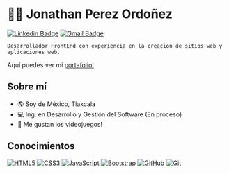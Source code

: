 # :man_technologist: Jonathan Perez Ordoñez

[![Linkedin Badge](https://img.shields.io/badge/-LinkedIn-blue?style=flat-square&logo=Linkedin&logoColor=white&link=https://www.linkedin.com/in/jonathan-perez-ord/)](https://www.linkedin.com/in/jonathan-perez-ord/)
[![Gmail Badge](https://img.shields.io/badge/-Gmail-c14438?style=flat-square&logo=Gmail&logoColor=white&link=mailto:jonathanperezord@gmail.com)](mailto:jonathanperezord@gmail.com)


```
Desarrollador FrontEnd con experiencia en la creación de sitios web y aplicaciones web.
```
Aquí puedes ver mi [portafolio!](https://devjonathanperez.netlify.app/)

## Sobre mí

- :earth_americas: Soy de México, Tlaxcala
- :computer: Ing. en Desarrollo y Gestión del Software (En proceso)
- :space_invader: Me gustan los videojuegos!


## Conocimientos

[![HTML5](https://img.shields.io/badge/-HTML5-E34F26?style=flat-square&logo=html5&logoColor=white&link=https://github.com/TheJonaCode/)](https://github.com/TheJonaCode/)
[![CSS3](https://img.shields.io/badge/-CSS3-1572B6?style=flat-square&logo=css3&link=https://github.com/TheJonaCode/)](https://github.com/TheJonaCode/)
[![JavaScript](https://img.shields.io/badge/-JavaScript-black?style=flat-square&logo=javascript&link=https://github.com/TheJonaCode/)](https://github.com/TheJonaCode/)
[![Bootstrap](https://img.shields.io/badge/-Bootstrap-563D7C?style=flat-square&logo=bootstrap&link=https://github.com/TheJonaCode/)](https://github.com/TheJonaCode/)
[![GitHub](https://img.shields.io/badge/-GitHub-181717?style=flat-square&logo=github&link=https://github.com/TheJonaCode/)](https://github.com/TheJonaCode/)
[![Git](https://img.shields.io/badge/-Git-black?style=flat-square&logo=git&link=https://github.com/TheJonaCode/)](https://github.com/TheJonaCode/)

